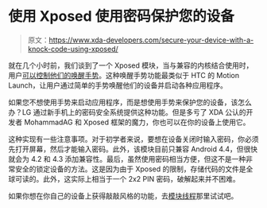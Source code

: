 # 使用 Xposed 使用密码保护您的设备

> 原文：<https://www.xda-developers.com/secure-your-device-with-a-knock-code-using-xposed/>

就在几个小时前，我们谈到了一个 Xposed 模块，当与兼容的内核结合使用时，用户[可以控制他们的唤醒手势](http://www.xda-developers.com/android/handle-your-kernel-level-wake-gestures-with-xposed/ "Handle Your Kernel-Level Wake Gestures with Xposed")。这种唤醒手势功能最类似于 HTC 的 Motion Launch，让用户通过简单的手势唤醒他们的设备并启动各种应用程序。

如果您不想使用手势来启动应用程序，而是想使用手势来保护您的设备，该怎么办？LG 通过新手机上的密码安全系统提供这种功能。但是多亏了 XDA 公认的开发者 MohammadAG 和 Xposed 框架的魔力，你也可以在你的设备上使用它。

这种实现有一些注意事项。对于初学者来说，要想在设备关闭时输入密码，你必须先打开屏幕，然后才能输入密码。此外，该模块目前只兼容 Android 4.4，但很快就会为 4.2 和 4.3 添加兼容性。最后，虽然使用密码相当方便，但这不是一种非常安全的锁定设备的方法。这是因为由于 Xposed 的限制，存储代码的文件是全球可读的。此外，这实际上相当于一个 2x2 PIN 密码，破解起来并不困难。

如果你想在你自己的设备上获得敲敲风格的功能，去[模块线程](http://forum.xda-developers.com/xposed/modules/mod-knock-code-screen-t2768502)那里试试吧。
